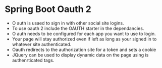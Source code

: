 # Spring Boot Oauth 2

- O auth is usaed to sign in with other social site logins.
- To use oauth 2 include the OAUTH starter in the dependancies.
- O auth needs to be configured for each app you want to use to login.
- Your page will stay authorized even if left as long as your signed in to whatever site authenticated.
- Oauth redirects to the authorization site for a token and sets a cookie
- JQuery can be used to display dynamic data on the page using is authenrticated tags.
